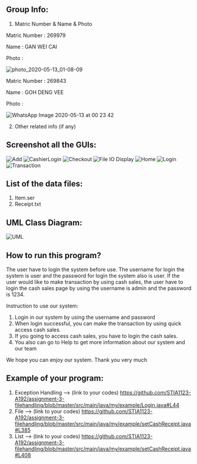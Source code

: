## Group Info:
1. Matric Number & Name & Photo

Matric Number : 269979

Name          : GAN WEI CAI

Photo         : 

![photo_2020-05-13_01-08-09](https://user-images.githubusercontent.com/60889205/81724208-913eeb80-94b6-11ea-927f-72cfefc66eb1.jpg)

Matric Number : 269843

Name          : GOH DENG VEE

Photo         : 

![WhatsApp Image 2020-05-13 at 00 23 42](https://user-images.githubusercontent.com/60889205/81724218-956b0900-94b6-11ea-8893-499a6213312a.jpeg)


2. Other related info (if any)

## Screenshot all the GUIs:
![Add](https://user-images.githubusercontent.com/60889205/85800317-53024080-b773-11ea-823b-c5d2543c6bac.PNG)
![CashierLogin](https://user-images.githubusercontent.com/60889205/85800323-54cc0400-b773-11ea-9b11-73ae88253790.PNG)
![Checkout](https://user-images.githubusercontent.com/60889205/85800325-55fd3100-b773-11ea-951d-bfad390ff49f.PNG)
![File IO Display](https://user-images.githubusercontent.com/60889205/85800327-5695c780-b773-11ea-8d28-a5c55cfb934c.PNG)
![Home](https://user-images.githubusercontent.com/60889205/85800329-572e5e00-b773-11ea-9285-c5e59d6270fe.PNG)
![Login](https://user-images.githubusercontent.com/60889205/85800332-585f8b00-b773-11ea-8397-4c9f7a574024.PNG)
![Transaction](https://user-images.githubusercontent.com/60889205/85800336-58f82180-b773-11ea-8405-27acf6dda203.PNG)

## List of the data files:
1. Item.ser
2. Receipt.txt
## UML Class Diagram:
![UML](https://user-images.githubusercontent.com/60889205/85798177-9b1f6400-b76f-11ea-9875-20aca14bd7d6.PNG)

## How to run this program?
The user have to login the system before use. The username for login the system is user and the password for login the system also is user. If the user would like to make transaction by using cash sales, the user have to login the cash sales page by using the username is admin and the password is 1234.

Instruction to use our system:
1. Login in our system by using the username and password
2. When login successful, you can make the transaction by using quick access cash sales.
3. If you going to access cash sales, you have to login the cash sales.
4. You also can go to Help to get more information about our system and our team

We hope you can enjoy our system. Thank you very much
## Example of your program:
1. Exception Handling --> (link to your codes)
https://github.com/STIA1123-A192/assignment-3-filehandling/blob/master/src/main/java/my/example/Login.java#L44
2. File --> (link to your codes)
https://github.com/STIA1123-A192/assignment-3-filehandling/blob/master/src/main/java/my/example/setCashReceipt.java#L385
3. List --> (link to your codes)
https://github.com/STIA1123-A192/assignment-3-filehandling/blob/master/src/main/java/my/example/setCashReceipt.java#L408
